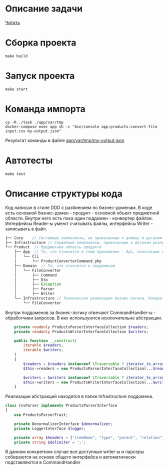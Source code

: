 # Описание задачи
[Читать](task/readme.txt)

# Сборка проекта
```shell
make build
```

# Запуск проекта
```shell
make start
```

# Команда импорта
```shell
cp -R ./task ./app/var/tmp
docker-compose exec app sh -c "bin/console app:products:convert-file input.csv my-output.json"
```

Результат команды в файле [app/var/tmp/my-output.json](app/var/tmp/my-output.json)

# Автотесты
```shell
make test
```

# Описание структуры кода
Код написан в стиле DDD с разбиением по бизнес-доменам.
В коде есть основной бизнес-домен - продукт - основной объект предметной области.
Внутри него есть пока один поддомен - конвертер файлов.
Интерфейсы Reader-ы умеют считывать файлы, интерфейсы Writer - записывать в файл.

```php
├── Core    // Системные компоненты, не привязанные к домену и деталям реализации
├── Infrastructure // Служебные компоненты, привязанные к деталям реализации (БД, сериализаторы, нормализаторы, валидаторы)
└── Product  // Предметная область продукта
    ├── App  // То, что относится к слою приложения - Api, консольные команды и т.д
    │   └── Cli
    │       └── ProductConverterCommand.php
    ├── Domain  // То, что относится к поддоменам
    │   └── FileConverter
    │       ├── Command
    │       ├── Dto    
    │       ├── Exception
    │       ├── Parser
    │       ├── Writer
    └── Infrastructure // Техническая реализация бизнес-логики. Конкретные парсеры и обработчики файлов
        └── FileConverter
```

Внутри поддоменов за бизнес-логику отвечают CommandHandler-ы - обработчики запросов. В них используются исключительно абстракции.

```php
    private readonly ProductsParserInterfaceCollection $readers;
    private readonly ProductsWriterInterfaceCollection $writers;

    public function __construct(
        iterable $readers,
        iterable $writers,
    )
    {
        $readers = $readers instanceof \Traversable ? iterator_to_array($readers) : $readers;
        $this->readers = new ProductsParserInterfaceCollection(...$readers);

        $writers = $writers instanceof \Traversable ? iterator_to_array($writers) : $writers;
        $this->writers = new ProductsWriterInterfaceCollection(...$writers);
    }
```
Реализации абстракций находятся в папке Infrastructure поддомена.

```php
class CsvParser implements ProductsParserInterface
{
    use ProductsParserTrait;

    private DenormalizerInterface $denormalizer;
    private LoggerInterface $logger;

    private array $headers = ["itemName", "type", "parent", "relation"];
    private string $delimiter = ';';

```

В данном конкретном случае все доступные writer-ы и парсеры собираются на основе общего интерфейса и автоматически подставляются в CommandHandler
